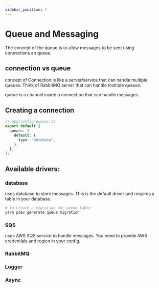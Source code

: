 ```yaml
---
sidebar_position: 7
---
```


# Queue and Messaging

The concept of the queue is to allow messages to be sent using connections an queue.

## connection vs queue

concept of Connection is like a server/service that can handle multiple queues. Think of RabbitMQ server that can handle multiple queues.

queue is a channel inside a connection that can handle messages.

## Creating a connection

```ts
// app/config/queues.ts
export default {
  queues: {
    default: {
      type: "database",
    },
  },
};
```

## Available drivers:

### database

uses database to store messages. This is the default driver and requires a table in your database.

```bash
# to create a migration for queue table
yarn pdev generate queue migration
```

### SQS

uses AWS SQS service to handle messages. You need to provide AWS credentials and region in your config.

### RabbitMQ

### Logger

### Async
